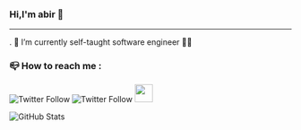 ### Hi,I'm abir 👋
_________________________________________________________________________________________________________________________________________________________

. 🔭 I’m currently self-taught software engineer 👩‍💻 

### 📪 How to reach me :
![Twitter Follow](https://img.shields.io/twitter/follow/AbiirOua?color=%231DA1F2&logo=twitter&style=for-the-badge)
![Twitter Follow](https://img.shields.io/twitter/follow/abir0ua?color=%23E4405F&logo=instagram&style=for-the-badge)
<img height="32" width="32" src="https://cdn.jsdelivr.net/npm/simple-icons@AbiirOua/icons/twitter.svg" />




![GitHub Stats](https://github-readme-stats.vercel.app/api?username=abiroua20&theme=radical)

